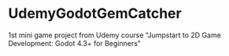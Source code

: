 # UdemyGodotGemCatcher
1st mini game project from Udemy course "Jumpstart to 2D Game Development: Godot 4.3+ for Beginners"
